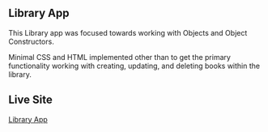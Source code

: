 ## Library App

This Library app was focused towards working with Objects and Object Constructors.

Minimal CSS and HTML implemented other than to get the primary functionality working with creating, updating, and deleting books within the library.

## Live Site
[Library App](https://bryanf1nes.github.io/library_app/)
